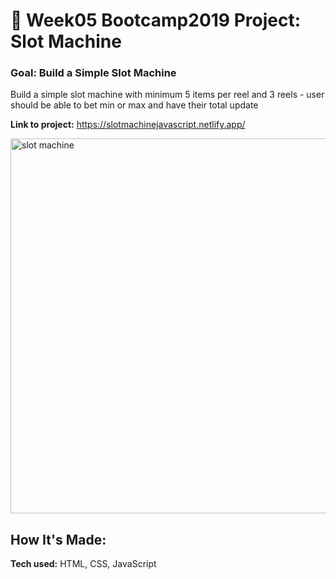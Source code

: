 # 🎰 Week05 Bootcamp2019 Project: Slot Machine

### Goal: Build a Simple Slot Machine

Build a simple slot machine with minimum 5 items per reel and 3 reels - user should be able to bet min or max and have their total update

**Link to project:** https://slotmachinejavascript.netlify.app/

<img width="600" alt="slot machine" src="https://user-images.githubusercontent.com/113194307/197114816-073f5511-20c3-4d5c-a84c-63491a02811d.png">


## How It's Made:

**Tech used:** HTML, CSS, JavaScript
